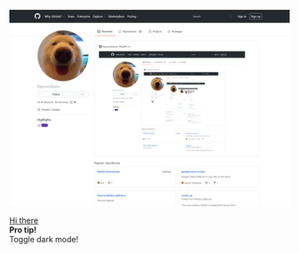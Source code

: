 ![Recursion](https://github.com/RaymondSalim/RaymondSalim/blob/07bb95efba0b8c74b2cb0b6a8935b8ec10c80c0d/Recursion.png)
<div style="display: flex; flex-direction: column;">
  <a href="https://github.com/RaymondSalim">Hi there</a>
  <strong>Pro tip!</strong> Toggle dark mode!
</div>
